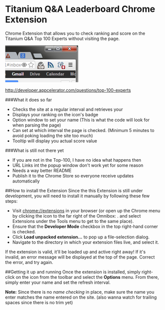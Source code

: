 Titanium Q&A Leaderboard Chrome Extension
==================================================

Chrome Extension that allows you to check ranking and score on the Titanium Q&amp;A Top 100 Experts without visiting the page.

[![Screenshot](https://github.com/TheBrousse/ti-qa-leaderboard/raw/master/screenshot.png)](https://github.com/TheBrousse/ti-qa-leaderboard/raw/master/screenshot.png)

http://developer.appcelerator.com/questions/top-100-experts

###What it does so far
- Checks the site at a regular interval and retrieves your
- Displays your ranking on the icon's badge
- Option window to set your name (This is what the code will look for when parsing the page)
- Can set at which interval the page is checked. (Minimum 5 minutes to avoid poking loading the site too much)
- Tooltip will display you actual score value

###What is still not there yet
- If you are not in the Top-100, I have no idea what happens then
- URL Links int the popup window don't work yet for some reason
- Needs a way better README
- Publish it to the Chrome Store so everyone receive updates automatically

##How to install the Extension
Since the this Extension is still under development, you will need to install it manually by following these few steps:
- Visit [chrome://extensions](chrome://extensions) in your browser (or open up the Chrome menu by clicking the icon to the far right of the Omnibox: . and select Extensions under the Tools menu to get to the same place).
- Ensure that the **Developer Mode** checkbox in the top right-hand corner is checked.
- Click **Load unpacked extension…** to pop up a file-selection dialog.
- Navigate to the directory in which your extension files live, and select it.

If the extension is valid, it'll be loaded up and active right away! If it's invalid, an error message will be displayed at the top of the page. Correct the error, and try again.

##Getting it up and running
Once the extension is installed, simply right-click on the icon from the toolbar and select the **Options** menu. From there, simply enter your name and set the refresh interval.

**Note:** Since there is no *name checking* in place, make sure the name you enter matches the name entered on the site. (also wanna watch for trailing spaces since there is no trim yet)